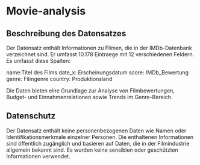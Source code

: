 # Movie-analysis

## Beschreibung des Datensatzes

Der Datensatz enthält Informationen zu Filmen, die in der IMDb-Datenbank verzeichnet sind. Er umfasst 10.178 Eintraege mit 12 verschiedenen Feldern. Es umfasst diese Spalten:

name:Titel des Films
date_x: Erscheinungsdatum
score: IMDb_Bewertung
genre: Filmgenre
country: Produktionsland

Die Daten bieten eine Grundlage zur Analyse von Filmbewertungen, Budget- und Einnahmenrelationen sowie Trends im Genre-Bereich.

## Datenschutz

Der Datensatz enthält keine personenbezogenen Daten wie Namen oder Identifikationsmerkmale einzelner Personen. Die enthaltenen Informationen sind öffentlich zugänglich und basieren auf Daten, die in der Filmindustrie allgemein bekannt sind. Es wurden keine sensiblen oder geschützten Informationen verwendet.


